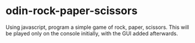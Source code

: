 # odin-rock-paper-scissors

Using javascript, program a simple game of rock, paper, scissors. This will be played only on the console initially, with the GUI added afterwards.
